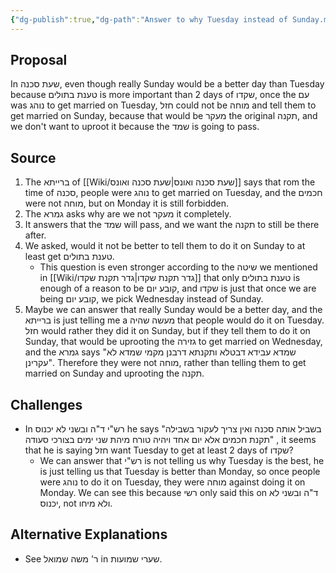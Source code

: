 ```yaml
---
{"dg-publish":true,"dg-path":"Answer to why Tuesday instead of Sunday.md","permalink":"/Answer to why Tuesday instead of Sunday/","tags":["בבלי/נשים/כתובות/ג"]}
---
```


## Proposal

In שעת סכנה, even though really Sunday would be a better day than Tuesday because טענת בתולים is more important than 2 days of שקדו, once the עם was נוהג to get married on Tuesday, חזל could not be מוחה and tell them to get married on Sunday, because that would be מעקר the original תקנה, and we don't want to uproot it because the שמד is going to pass.
## Source

1. The ברייתא of [[Wiki/שעת סכנה ואונס\|שעת סכנה ואונס]] says that rom the time of סכנה, people were נוהג to get married on Tuesday, and the חכמים were not מוחה, but on Monday it is still forbidden.
2. The גמרא asks why are we not מעקר it completely.
3. It answers that the שמד will pass, and we want the תקנה to still be there after.
4. We asked, would it not be better to tell them to do it on Sunday to at least get טענת בתולים.
	+ This question is even stronger according to the שיטה we mentioned in [[Wiki/גדר תקנת שקדו\|גדר תקנת שקדו]] that only טענת בתולים is enough of a reason to be קובע יום, and שקדו is just that once we are being קובע יום, we pick Wednesday instead of Sunday.
5. Maybe we can answer that really Sunday would be a better day, and the ברייתא is just telling me a מעשה שהיה that people would do it on Tuesday. חזל would rather they did it on Sunday, but if they tell them to do it on Sunday, that would be uprooting the גזירה to get married on Wednesday, and the גמרא says "שמדא עבידא דבטלא ותקנתא דרבנן מקמי שמדא לא עקרינן". Therefore they were not מוחה, rather than telling them to get married on Sunday and uprooting the תקנה.
## Challenges

+ In רש"י ד"ה ובשני לא יכנוס he says "בשביל אותה סכנה ואין צריך לעקור בשבילה תקנת חכמים אלא יום אחד ויהיה טורח מיהת שני ימים בצורכי סעודה" , it seems that he is saying חזל want Tuesday to get at least 2 days of שקדו?
	+ We can answer that רש"י is not telling us why Tuesday is the best, he is just telling us that Tuesday is better than Monday, so once people were נוהג to do it on  Tuesday, they were מוחה against doing it on Monday. We can see this because רשי only said this on ד"ה ובשני לא יכנוס, not ולא מיחו.

## Alternative Explanations

+ See ר' משה שמואל in שערי שמועות.